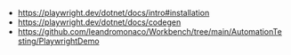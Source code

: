 - https://playwright.dev/dotnet/docs/intro#installation
- https://playwright.dev/dotnet/docs/codegen
- https://github.com/leandromonaco/Workbench/tree/main/AutomationTesting/PlaywrightDemo
